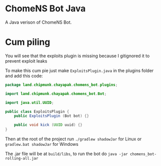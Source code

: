 # ChomeNS Bot Java
A Java verison of ChomeNS Bot.

# Cum piling
You will see that the exploits plugin is missing because I gitignored it to prevent exploit leaks

To make this cum pie just make `ExploitsPlugin.java` in the plugins folder and add this code:

```java
package land.chipmunk.chayapak.chomens_bot.plugins;

import land.chipmunk.chayapak.chomens_bot.Bot;

import java.util.UUID;

public class ExploitsPlugin {
    public ExploitsPlugin (Bot bot) {}

    public void kick (UUID uuid) {}
}
```

Then at the root of the project run `./gradlew shadowJar` for Linux or `gradlew.bat shadowJar` for Windows

The .jar file will be at `build/libs`, to run the bot do `java -jar chomens_bot-rolling-all.jar` 
